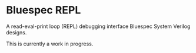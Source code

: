 Bluespec REPL
=============

A read-eval-print loop (REPL) debugging interface Bluespec System Verilog designs.

This is currently a work in progress.

